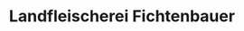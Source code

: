 ---
title: "Landfleischerei Fichtenbauer"
url: /amaliendorf-aalfang/landfleischerei-fichtenbauer/
shop: Metzgerei
---
